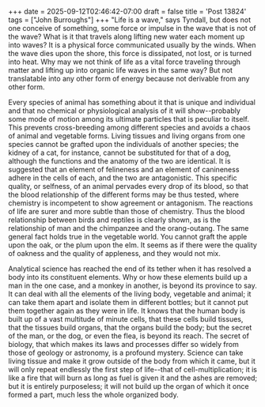 +++
date = 2025-09-12T02:46:42-07:00
draft = false
title = 'Post 13824'
tags = ["John Burroughs"]
+++
"Life is a wave," says Tyndall, but does not one conceive of something, some force or impulse in the wave that is not of the wave? What is it that travels along lifting new water each moment up into waves? It is a physical force communicated usually by the winds. When the wave dies upon the shore, this force is dissipated, not lost, or is turned into heat. Why may we not think of life as a vital force traveling through matter and lifting up into organic life waves in the same way? But not translatable into any other form of energy because not derivable from any other form.

Every species of animal has something about it that is unique and individual and that no chemical or physiological analysis of it will show--probably some mode of motion among its ultimate particles that is peculiar to itself. This prevents cross-breeding among different species and avoids a chaos of animal and vegetable forms. Living tissues and living organs from one species cannot be grafted upon the individuals of another species; the kidney of a cat, for instance, cannot be substituted for that of a dog, although the functions and the anatomy of the two are identical. It is suggested that an element of felineness and an element of canineness adhere in the cells of each, and the two are antagonistic. This specific quality, or selfness, of an animal pervades every drop of its blood, so that the blood relationship of the different forms may be thus tested, where chemistry is incompetent to show agreement or antagonism. The reactions of life are surer and more subtle than those of chemistry. Thus the blood relationship between birds and reptiles is clearly shown, as is the relationship of man and the chimpanzee and the orang-outang. The same general fact holds true in the vegetable world. You cannot graft the apple upon the oak, or the plum upon the elm. It seems as if there were the quality of oakness and the quality of appleness, and they would not mix.

Analytical science has reached the end of its tether when it has resolved a body into its constituent elements. Why or how these elements build up a man in the one case, and a monkey in another, is beyond its province to say. It can deal with all the elements of the living body, vegetable and animal; it can take them apart and isolate them in different bottles; but it cannot put them together again as they were in life. It knows that the human body is built up of a vast multitude of minute cells, that these cells build tissues, that the tissues build organs, that the organs build the body; but the secret of the man, or the dog, or even the flea, is beyond its reach. The secret of biology, that which makes its laws and processes differ so widely from those of geology or astronomy, is a profound mystery. Science can take living tissue and make it grow outside of the body from which it came, but it will only repeat endlessly the first step of life--that of cell-multiplication; it is like a fire that will burn as long as fuel is given it and the ashes are removed; but it is entirely purposeless; it will not build up the organ of which it once formed a part, much less the whole organized body.
